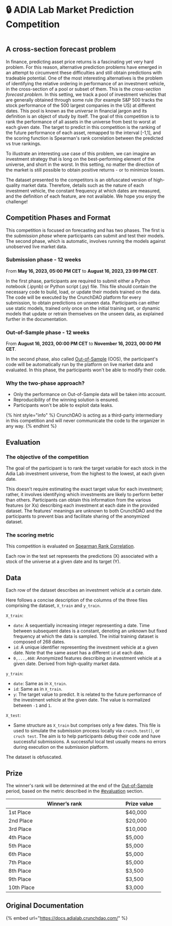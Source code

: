 # 🔒 ADIA Lab Market Prediction Competition

<figure><img src="https://files.gitbook.com/v0/b/gitbook-x-prod.appspot.com/o/spaces%2FfKvHQp0gfJ0KWp7aVZQP%2Fuploads%2F9N9v0C9S1XmCMOT51y3g%2Fadiaxcrunch.svg?alt=media&#x26;token=aec19792-1d8c-4d6c-9b67-1c6617fc2a36" alt=""><figcaption></figcaption></figure>

## **A cross-section forecast problem** <a href="#the-cross-section-forecast-problem" id="the-cross-section-forecast-problem"></a>

In finance, predicting asset price returns is a fascinating yet very hard problem. For this reason, alternative prediction problems have emerged in an attempt to circumvent these difficulties and still obtain predictions with tradeable potential. One of the most interesting alternatives is the problem of identifying the relative ordering in performance of an investment vehicle, in the cross-section of a pool or subset of them. This is the _cross-section forecast problem_. In this setting, we track a pool of investment vehicles that are generally obtained through some rule (for example S\&P 500 tracks the stock performance of the 500 largest companies in the US) at different dates. This pool is known as the _universe_ in financial jargon and its definition is an object of study by itself. The goal of this competition is to rank the performance of all assets in the universe from best to worst at each given date. The target to predict in this competition is the ranking of the future performance of each asset, remapped to the interval \[-1,1], and the scoring function is Spearman's rank correlation between the predicted vs true rankings.

To illustrate an interesting use case of this problem, we can imagine an investment strategy that is long on the best-performing element of the universe, and short in the worst. In this setting, no matter the direction of the market is still possible to obtain positive returns - or to minimize losses.

The dataset presented to the competitors is an obfuscated version of high-quality market data. Therefore, details such as the nature of each investment vehicle, the constant frequency at which dates are measured, and the definition of each feature, are not available. We hope you enjoy the challenge!

## **Competition Phases and Format**

This competition is focused on forecasting and has two phases. The first is the _submission phase_ where participants can submit and test their models. The second phase, which is automatic, involves running the models against unobserved live market data.

### Submission phase - **12 weeks**

From **May 16, 2023, 05:00 PM CET** to **August 16, 2023, 23:99 PM CET**.

In the first phase, participants are required to submit either a Python notebook (.ipynb) or Python script (.py) file. This file should contain the necessary code to build, load, or update their models trained on the data. The code will be executed by the CrunchDAO platform for every submission, to obtain predictions on unseen data. Participants can either use static models, trained only once on the initial training set, or dynamic models that update or retrain themselves on the unseen data, as explained further in the documentation.

### Out-of-Sample phase - **12 weeks**

From **August 16, 2023, 00:00 PM CET** to **November 16, 2023, 00:00 PM CET**.

In the second phase, also called [Out-of-Sample](https://en.wikipedia.org/wiki/Cross-validation\_\(statistics\)) (OOS), the participant's code will be automatically run by the platform on live market data and evaluated. In this phase, the participants won't be able to modify their code.

### Why the two-phase approach?

* Only the performance on Out-of-Sample data will be taken into account.
* Reproducibility of the winning solution is ensured.
* Participants won't be able to exploit data leaks.

{% hint style="info" %}
CrunchDAO is acting as a third-party intermediary in this competition and will never communicate the code to the organizer in any way.
{% endhint %}

## Evaluation

### The objective of the competition

The goal of the participant is to rank the target variable for each stock in the Adia Lab investment universe, from the highest to the lowest, at each given date.

This doesn't require estimating the exact target value for each investment; rather, it involves identifying which investments are likely to perform better than others. Participants can obtain this information from the various features (or Xs) describing each investment at each date in the provided dataset. The features' meanings are unknown to both CrunchDAO and the participants to prevent bias and facilitate sharing of the anonymized dataset.

### The scoring metric

This competition is evaluated on [Spearman Rank Correlation](https://en.wikipedia.org/wiki/Spearman's\_rank\_correlation\_coefficient).&#x20;

Each row in the test set represents the predictions (X) associated with a stock of the universe at a given date and its target (Y).

## Data

Each row of the dataset describes an investment vehicle at a certain date.

Here follows a concise description of the columns of the three files comprising the dataset, `X_train` and `y_train`.

`X_train`:

* `date`: A sequentially increasing integer representing a date. Time between subsequent dates is a constant, denoting an unknown but fixed frequency at which the data is sampled. The initial training dataset is composed of 268 dates.&#x20;
* `id`: A unique identifier representing the investment vehicle at a given date. Note that the same asset has a different `id` at each date.
* `0,...,460`: Anonymized features describing an investment vehicle at a given date. Derived from high-quality market data.

`y_train`:

* `date`: Same as in `X_train`.
* `id`: Same as in `X_train`.
* `y`: The target value to predict. It is related to the future performance of the investment vehicle at the given date. The value is normalized between `-1` and `1`.

`X_test`:

* Same structure as `X_train` but comprises only a few dates. This file is used to simulate the submission process locally via `crunch.test()`, or `cruch test`. The aim is to help participants debug their code and have successful submissions. A successful local test usually means no errors during execution on the submission platform.

The dataset is obfuscated.

## Prize

The winner's rank will be determined at the end of the [Out-of-Sample](../../other/glossary.md#out-of-sample-phase) period, based on the metric described in the [#evaluation](adia-lab-market-prediction-competition.md#evaluation "mention") section.

<table><thead><tr><th width="350"> Winner’s rank</th><th> Prize value</th><th data-hidden></th></tr></thead><tbody><tr><td>1st Place</td><td>$40,000</td><td></td></tr><tr><td>2nd Place</td><td>$20,000</td><td></td></tr><tr><td>3rd Place</td><td>$10,000</td><td></td></tr><tr><td>4th Place</td><td>$5,000</td><td></td></tr><tr><td>5th Place</td><td>$5,000</td><td></td></tr><tr><td>6th Place</td><td>$5,000</td><td></td></tr><tr><td>7th Place</td><td>$5,000</td><td></td></tr><tr><td>8th Place</td><td>$3,500</td><td></td></tr><tr><td>9th Place</td><td>$3,500</td><td></td></tr><tr><td>10th Place</td><td>$3,000</td><td></td></tr></tbody></table>

## Original Documentation

{% embed url="https://docs.adialab.crunchdao.com/" %}
